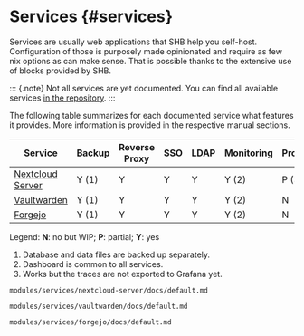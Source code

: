 <!-- Read these docs at https://shb.skarabox.com -->
# Services {#services}

Services are usually web applications that SHB help you self-host. Configuration of those is
purposely made opinionated and require as few nix options as can make sense. That is possible thanks to the extensive use of blocks provided by SHB.

::: {.note}
Not all services are yet documented. You can find all available services [in the repository](@REPO@/modules/services).
:::

The following table summarizes for each documented service what features it provides. More
information is provided in the respective manual sections.

| Service               | Backup | Reverse Proxy | SSO | LDAP  | Monitoring | Profiling |
|-----------------------|--------|---------------|-----|-------|------------|-----------|
| [Nextcloud Server][1] | Y (1)  | Y             | Y   | Y     | Y (2)      | P (3)     |
| [Vaultwarden][2]      | Y (1)  | Y             | Y   | Y     | Y (2)      | N         |
| [Forgejo][3]          | Y (1)  | Y             | Y   | Y     | Y (2)      | N         |

Legend: **N**: no but WIP; **P**: partial; **Y**: yes

1. Database and data files are backed up separately.
2. Dashboard is common to all services.
3. Works but the traces are not exported to Grafana yet.

[1]: services-nextcloud.html
[2]: services-vaultwarden.html
[3]: services-forgejo.html

```{=include=} chapters html:into-file=//services-nextcloud.html
modules/services/nextcloud-server/docs/default.md
```

```{=include=} chapters html:into-file=//services-vaultwarden.html
modules/services/vaultwarden/docs/default.md
```

```{=include=} chapters html:into-file=//services-forgejo.html
modules/services/forgejo/docs/default.md
```
